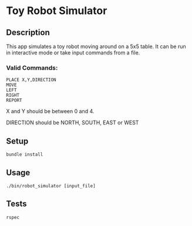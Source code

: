 # Toy Robot Simulator

## Description
This app simulates a toy robot moving around on a 5x5 table. It can be run in interactive mode or take input commands from a file.

### Valid Commands:

```
PLACE X,Y,DIRECTION 
MOVE 
LEFT 
RIGHT 
REPORT  
```

X and Y should be between 0 and 4.
 
DIRECTION should be NORTH, SOUTH, EAST or WEST
 

## Setup
``` 
bundle install
```

## Usage
```
./bin/robot_simulator [input_file]
```

## Tests
```
rspec
```

